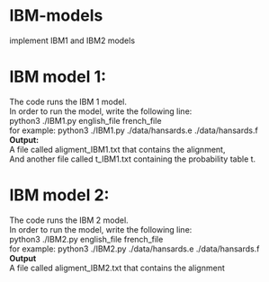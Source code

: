 # IBM-models
implement IBM1 and IBM2 models

IBM model 1:
=========
The code runs the IBM 1 model.<br />
In order to run the model, write the following line:<br />
python3 ./IBM1.py english_file french_file<br />
for example: python3 ./IBM1.py ./data/hansards.e ./data/hansards.f<br />
**Output:**<br />
A file called aligment_IBM1.txt that contains the alignment,<br />
And another file called t_IBM1.txt containing the probability table t.<br />

IBM model 2:
=========
The code runs the IBM 2 model.<br />
In order to run the model, write the following line:<br />
python3 ./IBM2.py english_file french_file<br />
for example: python3 ./IBM2.py ./data/hansards.e ./data/hansards.f<br />
**Output**<br />
A file called aligment_IBM2.txt that contains the alignment<br />
